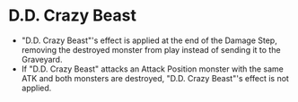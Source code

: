 # D.D. Crazy Beast

*   "D.D. Crazy Beast"'s effect is applied at the end of the Damage Step, removing the destroyed monster from play instead of sending it to the Graveyard.
*   If "D.D. Crazy Beast" attacks an Attack Position monster with the same ATK and both monsters are destroyed, "D.D. Crazy Beast"'s effect is not applied.

